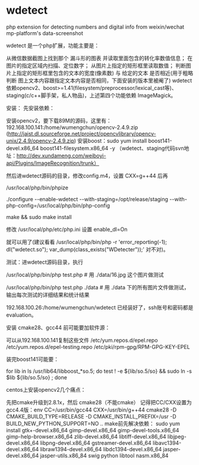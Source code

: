 # wdetect
php extension for detecting numbers and digital info from weixin/wechat mp-platform's data-screenshot 

wdetect 是一个php扩展，功能主要是：

从微信数据截图上找到那个 漏斗形的图表 并读取里面包含的转化率数值信息；
在图片的指定区域内扫描、定位数字；
从图片上指定的矩形框里读取数值；
判断图片上指定的矩形框里包含的文本的宽度(像素数) 与 给定的文本 是否相近(用于粗略判断 图上文本内容跟指定文本内容是否相同，下面安装的版本里被阉了)
wdetect 依赖opencv2、boost>=1.41(filesystem/preprocessor/lexical_cast等)、staging(c/c++脚手架，私人物品)，上述第四个功能依赖 ImageMagick。

安装：
先安装依赖：

安装opencv2，要下载89M的源码，这里有：192.168.100.141:/home/wumengchun/opencv-2.4.9.zip (http://jaist.dl.sourceforge.net/project/opencvlibrary/opencv-unix/2.4.9/opencv-2.4.9.zip)
安装boost：sudo yum install boost141-devel.x86_64 boost141-filesystem.x86_64 -y
（wdetect、staging代码svn地址：http://dev.xundameng.com/weiboyi-api/Plugins/ImageRecognition/trunk）

然后进wdetect源码的目录，修改config.m4，设置 CXX=g++44  后再

/usr/local/php/bin/phpize

./configure --enable-wdetect --with-staging=/opt/release/staging --with-php-config=/usr/local/php/bin/php-config

make && sudo make install

修改 /usr/local/php/etc/php.ini 设置 enable_dl=On

就可以用了(建议看看 /usr/local/php/bin/php -r 'error_reporting(-1); dl("wdetect.so"); var_dump(class_exists("WDetecter"));' 对不对)。



测试：进wdetect源码目录，执行

/usr/local/php/bin/php test.php   # 用 ./data/16.jpg 这个图片做测试

/usr/local/php/bin/php test.php ./data  # 用 ./data 下的所有图片文件做测试，输出每次测试的详细结果和统计结果

192.168.100.26:/home/wumengchun/wdetect 已经装好了，ssh账号和密码都是 evaluation。

 

安装 cmake28、gcc44 前可能要加软件源：

可以从192.168.100.141复制这些文件 /etc/yum.repos.d/epel.repo    /etc/yum.repos.d/epel-testing.repo    /etc/pki/rpm-gpg/RPM-GPG-KEY-EPEL

 

装完boost141可能要：

for lib in ls /usr/lib64/libboost_*so.5; do test ! -e ${lib/so.5/so} && sudo ln -s $lib ${lib/so.5/so} ; done

 

centos上安装opencv2几个痛点：

先把cmake升级到2.8.1x，然后 cmake28（不能cmake）
记得把CC/CXX设置为gcc4.4版：env CC=/usr/bin/gcc44 CXX=/usr/bin/g++44  cmake28 -D CMAKE_BUILD_TYPE=RELEASE -D CMAKE_INSTALL_PREFIX=/usr -D BUILD_NEW_PYTHON_SUPPORT=NO .. 
make前先解决依赖：
sudo yum install gtk+-devel.x86_64 gimp-devel.x86_64 gimp-devel-tools.x86_64 gimp-help-browser.x86_64 zlib-devel.x86_64 libtiff-devel.x86_64 libjpeg-devel.x86_64 libpng-devel.x86_64 gstreamer-devel.x86_64 libavc1394-devel.x86_64 libraw1394-devel.x86_64 libdc1394-devel.x86_64 jasper-devel.x86_64 jasper-utils.x86_84 swig python libtool nasm.x86_84
